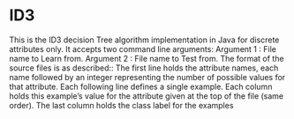 ID3
===

This is the ID3 decision Tree algorithm implementation in Java for discrete attributes only.
It accepts two command line arguments:
Argument 1 : File name to Learn from.
Argument 2 : File name to Test from.
The format of the source files is as described:: The first line holds the attribute names, each name followed by an integer representing the number of possible values for that attribute. Each following line defines a single example. Each column holds this example’s value for the attribute given at the top of the file (same order). The last column holds the class label for the examples
